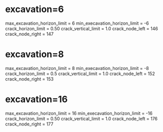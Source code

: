 # excavation=6
max_excavation_horizon_limit = 6
min_execavation_horizon_limit = -6
crack_horizon_limit = 0.50
crack_vertical_limit = 1.0
crack_node_left = 146
crack_node_right = 147

#  excavation=8
max_excavation_horizon_limit = 8
min_execavation_horizon_limit = -8
crack_horizon_limit = 0.5
crack_vertical_limit = 1.0
crack_node_left = 152
crack_node_right = 153



# excavation=16
max_excavation_horizon_limit = 16
min_execavation_horizon_limit = -16
crack_horizon_limit = 0.50
crack_vertical_limit = 1.0
crack_node_left = 176
crack_node_right = 177